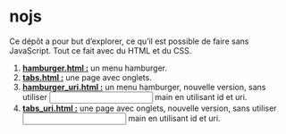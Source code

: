 # nojs

Ce dépôt a pour but d’explorer, ce qu’il est possible de faire sans JavaScript. Tout ce fait avec du HTML et du CSS.

1. [**hamburger.html :**](https://rawgit.com/adavida/nojs/master/hamburger.html) un menu hamburger.
2. [**tabs.html :**](https://rawgit.com/adavida/nojs/master/tabs.html) une page avec onglets.
3. [**hamburger_uri.html :**](https://rawgit.com/adavida/nojs/master/hamburger_uri.html) un menu hamburger, nouvelle version, sans utiliser <input> main en utilisant id et uri.
4. [**tabs_uri.html :**](https://rawgit.com/adavida/nojs/master/tabs_uri.html) une page avec onglets, nouvelle version, sans utiliser <input> main en utilisant id et uri.
